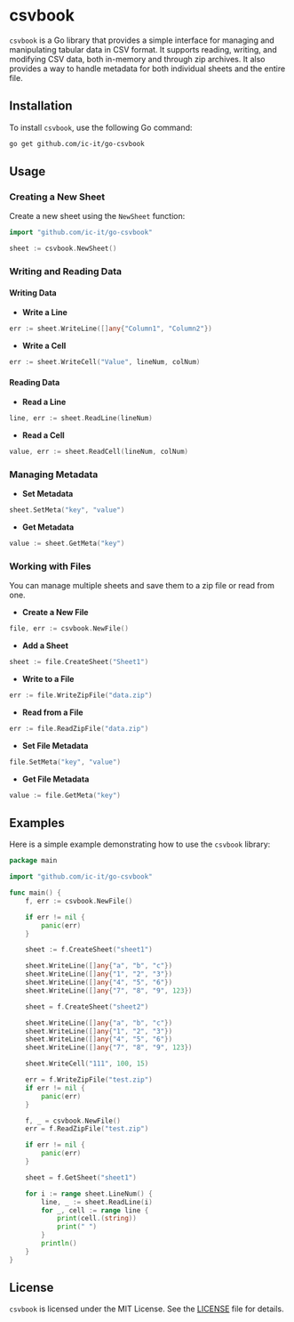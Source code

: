# csvbook

`csvbook` is a Go library that provides a simple interface for managing and manipulating tabular data in CSV format. It supports reading, writing, and modifying CSV data, both in-memory and through zip archives. It also provides a way to handle metadata for both individual sheets and the entire file.

## Installation

To install `csvbook`, use the following Go command:

```bash
go get github.com/ic-it/go-csvbook
```

## Usage

### Creating a New Sheet

Create a new sheet using the `NewSheet` function:

```go
import "github.com/ic-it/go-csvbook"

sheet := csvbook.NewSheet()
```

### Writing and Reading Data

#### Writing Data

- **Write a Line**

```go
err := sheet.WriteLine([]any{"Column1", "Column2"})
```

- **Write a Cell**

```go
err := sheet.WriteCell("Value", lineNum, colNum)
```

#### Reading Data

- **Read a Line**

```go
line, err := sheet.ReadLine(lineNum)
```

- **Read a Cell**

```go
value, err := sheet.ReadCell(lineNum, colNum)
```

### Managing Metadata

- **Set Metadata**

```go
sheet.SetMeta("key", "value")
```

- **Get Metadata**

```go
value := sheet.GetMeta("key")
```

### Working with Files

You can manage multiple sheets and save them to a zip file or read from one.

- **Create a New File**

```go
file, err := csvbook.NewFile()
```

- **Add a Sheet**

```go
sheet := file.CreateSheet("Sheet1")
```

- **Write to a File**

```go
err := file.WriteZipFile("data.zip")
```

- **Read from a File**

```go
err := file.ReadZipFile("data.zip")
```

- **Set File Metadata**

```go
file.SetMeta("key", "value")
```

- **Get File Metadata**

```go
value := file.GetMeta("key")
```

## Examples

Here is a simple example demonstrating how to use the `csvbook` library:

```go
package main

import "github.com/ic-it/go-csvbook"

func main() {
	f, err := csvbook.NewFile()

	if err != nil {
		panic(err)
	}

	sheet := f.CreateSheet("sheet1")

	sheet.WriteLine([]any{"a", "b", "c"})
	sheet.WriteLine([]any{"1", "2", "3"})
	sheet.WriteLine([]any{"4", "5", "6"})
	sheet.WriteLine([]any{"7", "8", "9", 123})

	sheet = f.CreateSheet("sheet2")

	sheet.WriteLine([]any{"a", "b", "c"})
	sheet.WriteLine([]any{"1", "2", "3"})
	sheet.WriteLine([]any{"4", "5", "6"})
	sheet.WriteLine([]any{"7", "8", "9", 123})

	sheet.WriteCell("111", 100, 15)

	err = f.WriteZipFile("test.zip")
	if err != nil {
		panic(err)
	}

	f, _ = csvbook.NewFile()
	err = f.ReadZipFile("test.zip")

	if err != nil {
		panic(err)
	}

	sheet = f.GetSheet("sheet1")

	for i := range sheet.LineNum() {
		line, _ := sheet.ReadLine(i)
		for _, cell := range line {
			print(cell.(string))
			print(" ")
		}
		println()
	}
}

```

## License

`csvbook` is licensed under the MIT License. See the [LICENSE](LICENSE.txt) file for details.